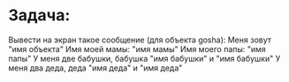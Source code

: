# Задача: 

Вывести на экран такое сообщение (для объекта gosha):
Меня зовут "имя объекта"
Имя моей мамы: "имя мамы"
Имя моего папы: "имя папы"
У меня две бабушки, бабушка "имя бабушки" и "имя бабушки"
У меня два деда, деда "имя деда" и "имя деда"
